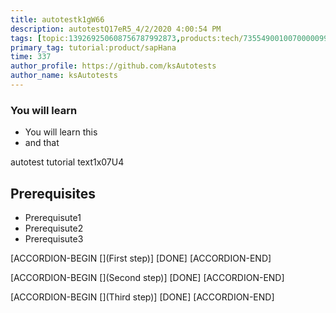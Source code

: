 ```yaml
---
title: autotestk1gW66
description: autotestQ17eR5_4/2/2020 4:00:54 PM
tags: [topic:139269250608756787992873,products:tech/73554900100700000996,tutorial:experience/advanced]
primary_tag: tutorial:product/sapHana
time: 337
author_profile: https://github.com/ksAutotests
author_name: ksAutotests
---
```

### You will learn
- You will learn this
- and that

autotest tutorial text1x07U4

## Prerequisites
- Prerequisute1
- Prerequisute2
- Prerequisute3

[ACCORDION-BEGIN [](First step)]
[DONE]
[ACCORDION-END]

[ACCORDION-BEGIN [](Second step)]
[DONE]
[ACCORDION-END]

[ACCORDION-BEGIN [](Third step)]
[DONE]
[ACCORDION-END]


